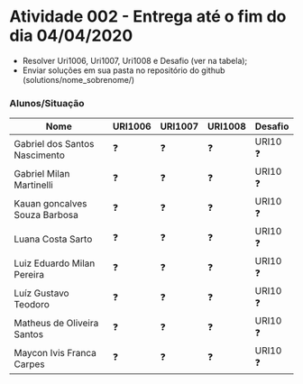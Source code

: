 # Atividade 002 - Entrega até o fim do dia 04/04/2020

- Resolver Uri1006, Uri1007, Uri1008 e Desafio (ver na tabela);
- Enviar soluções em sua pasta no repositório do github (solutions/nome_sobrenome/)

### Alunos/Situação

| Nome  | URI1006 | URI1007  | URI1008 | Desafio |
| ------------- | ------------- | ------------- | ------------- | ------------- |
| Gabriel dos Santos Nascimento | :question: | :question: | :question: | URI10 :question: |
| Gabriel Milan Martinelli | :question: | :question: | :question: | URI10 :question: |
| Kauan goncalves Souza Barbosa | :question: | :question: | :question: | URI10 :question: |
| Luana Costa Sarto | :question: | :question: | :question: | URI10 :question: |
| Luiz Eduardo Milan Pereira | :question: | :question: | :question: | URI10 :question: |
| Luíz Gustavo Teodoro | :question: | :question: | :question: | URI10 :question: |
| Matheus de Oliveira Santos | :question: | :question: | :question: | URI10 :question: |
| Maycon Ivis Franca Carpes | :question: | :question: | :question: | URI10 :question: |
